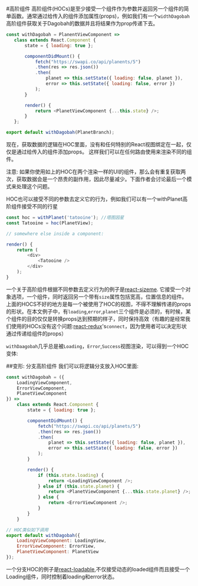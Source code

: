  #高阶组件
 高阶组件(HOCs)是至少接受一个组件作为参数并返回另一个组件的简单函数。通常通过给传入的组件添加属性(props)，例如我们有一个`widthDagobah`高阶组件获取关于Dagobah的数据并且将结果作为prop传递下去。

 ```js
const withDagobah = PlanentViewComponent => 
	class extends React.Component {
		state = { loading: true };

		componentDidMount() {
			fetch("https://swapi.co/api/planents/5")
			.then(res => res.json())
			.then(
				planet => this.setState({ loading: false, planet }),
				error => this.setState({ loading: false, error })
			);
		}

		render() {
			return <PlanetViewComponent {...this.state} />;
		}
	};

export default withDagobah(PlanetBranch);
 ```
 现在，获取数据的逻辑在HOC里面，没有和任何特别的React视图绑定在一起，仅仅是通过给传入的组件添加props。 这样我们可以在任何路由使用来渲染不同的组件。

注意: 如果你使用如上的HOC在两个渲染一样的UI的组件，那么会有重复获取两次，获取数据会是一个昂贵的副作用，因此尽量减少。下面作者会讨论最后一个模式来处理这个问题。

HOC也可以接受不同的参数去定义它的行为，例如我们可以有一个withPlanet高阶组件接受不同的行星

```js
const hoc = withPlanet('tatooine'); //塔图因星
const Tatooine = hoc(PlanetView);

// somewhere else inside a component:

render() {
	return (
		<div>
			<Tatooine />
		</div>
	);
}
```
一个关于高阶组件根据不同参数去定义行为的例子是[react-sizeme](https://github.com/ctrlplusb/react-sizeme). 它接受一个对象选项，一个组件，同时返回另一个带有`size`属性包括宽高，位置信息的组件。
上面的HOCS不好的地方是每一个被使用了HOC的视图，不得不理解传递的props的形状。在本文例子中，有`loading`,`error`,`planet`三个组件是必须的，有时候，某个组件的目的仅仅是转换props达到预期的样子，同时保持高效（有趣的是经常我们使用的HOCs没有这个问题:[react-redux](https://github.com/ctrlplusb/react-sizeme)'s`connect`，因为使用者可以决定形状通过传递给组件的props）

`withDaagobah`几乎总是被`Loading`，`Error`,`Success`视图渲染，可以得到一个HOC变体:

##变形: 分支高阶组件
我们可以将逻辑分支放入HOC里面:
```js
const withDagobah = ({
	LoadingViewComponent,
	ErrorViewComponent,
	PlanetViewComponent
}) => 
	class extends React.Component {
		state = { loading: true };

		componentDidMount() {
			fetch("https://swapi.co/api/planets/5")
			.then(res => res.json())
			.then(
				planet => this.setState({ loading: false, planet }),
				error => this.setState({ loading: false, error })
			);
		}

		render() {
			if (this.state.loading) {
		        return <LoadingViewComponent />;
		    } else if (this.state.planet) {
		        return <PlanetViewComponent {...this.state.planet} />;
		    } else {
		        return <ErrorViewComponent />;
		    }
		}
	}

// HOC类似如下调用
export default withDagobah({
	LoadingViewComponent: LoadingView,
	ErrorViewComponent: ErrorView,
	PlanetViewComponent: PlanetView
});
```
一个分支HOC的例子是[react-loadable](https://github.com/ctrlplusb/react-sizeme),不仅接受动态的loaded组件而且接受一个Loading组件，同时控制着loading和error状态。